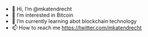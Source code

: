 - 👋 Hi, I’m @mkatendrecht
- 👀 I’m interested in Bitcoin
- 🌱 I’m currently learning abot blockchain technology
- 📫 How to reach me https://twitter.com/mkatendrecht

<!---
mkatendrecht/mkatendrecht is a ✨ special ✨ repository because its `README.md` (this file) appears on your GitHub profile.
You can click the Preview link to take a look at your changes.
--->
